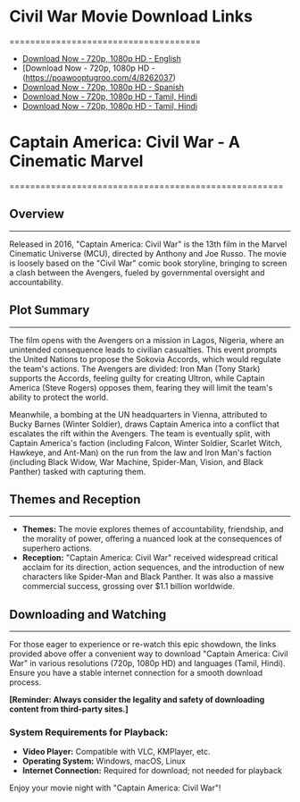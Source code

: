 # Civil War Movie Download Links
=====================================

* [Download Now - 720p, 1080p HD - English](https://poawooptugroo.com/4/8262037)
* [Download Now - 720p, 1080p HD - (https://poawooptugroo.com/4/8262037)
* [Download Now - 720p, 1080p HD - Spanish](https://poawooptugroo.com/4/8262037)
* [Download Now - 720p, 1080p HD - Tamil, Hindi](https://poawooptugroo.com/4/8262037)
* [Download Now - 720p, 1080p HD - Tamil, Hindi](https://poawooptugroo.com/4/8262037)

# Captain America: Civil War - A Cinematic Marvel
=====================================================

## Overview
---------------

Released in 2016, "Captain America: Civil War" is the 13th film in the Marvel Cinematic Universe (MCU), directed by Anthony and Joe Russo. The movie is loosely based on the "Civil War" comic book storyline, bringing to screen a clash between the Avengers, fueled by governmental oversight and accountability.

## Plot Summary
-------------------

The film opens with the Avengers on a mission in Lagos, Nigeria, where an unintended consequence leads to civilian casualties. This event prompts the United Nations to propose the Sokovia Accords, which would regulate the team's actions. The Avengers are divided: Iron Man (Tony Stark) supports the Accords, feeling guilty for creating Ultron, while Captain America (Steve Rogers) opposes them, fearing they will limit the team's ability to protect the world.

Meanwhile, a bombing at the UN headquarters in Vienna, attributed to Bucky Barnes (Winter Soldier), draws Captain America into a conflict that escalates the rift within the Avengers. The team is eventually split, with Captain America's faction (including Falcon, Winter Soldier, Scarlet Witch, Hawkeye, and Ant-Man) on the run from the law and Iron Man's faction (including Black Widow, War Machine, Spider-Man, Vision, and Black Panther) tasked with capturing them.

## Themes and Reception
---------------------------

- **Themes:** The movie explores themes of accountability, friendship, and the morality of power, offering a nuanced look at the consequences of superhero actions.
- **Reception:** "Captain America: Civil War" received widespread critical acclaim for its direction, action sequences, and the introduction of new characters like Spider-Man and Black Panther. It was also a massive commercial success, grossing over $1.1 billion worldwide.

## Downloading and Watching
------------------------------

For those eager to experience or re-watch this epic showdown, the links provided above offer a convenient way to download "Captain America: Civil War" in various resolutions (720p, 1080p HD) and languages (Tamil, Hindi). Ensure you have a stable internet connection for a smooth download process.

**[Reminder: Always consider the legality and safety of downloading content from third-party sites.]**

### System Requirements for Playback:
- **Video Player:** Compatible with VLC, KMPlayer, etc.
- **Operating System:** Windows, macOS, Linux
- **Internet Connection:** Required for download; not needed for playback

Enjoy your movie night with "Captain America: Civil War"!
